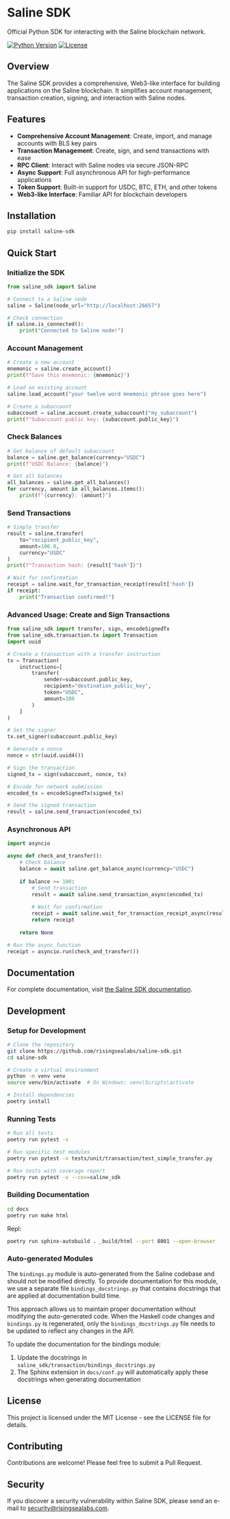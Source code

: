 # Saline SDK

Official Python SDK for interacting with the Saline blockchain network.

[![Python Version](https://img.shields.io/badge/python-3.12-blue.svg)](https://www.python.org/downloads/release/python-3120/)
[![License](https://img.shields.io/badge/license-MIT-green.svg)](LICENSE)

## Overview

The Saline SDK provides a comprehensive, Web3-like interface for building applications on the Saline blockchain. It simplifies account management, transaction creation, signing, and interaction with Saline nodes.

## Features

- **Comprehensive Account Management**: Create, import, and manage accounts with BLS key pairs
- **Transaction Management**: Create, sign, and send transactions with ease
- **RPC Client**: Interact with Saline nodes via secure JSON-RPC
- **Async Support**: Full asynchronous API for high-performance applications
- **Token Support**: Built-in support for USDC, BTC, ETH, and other tokens
- **Web3-like Interface**: Familiar API for blockchain developers

## Installation

```bash
pip install saline-sdk
```

## Quick Start

### Initialize the SDK

```python
from saline_sdk import Saline

# Connect to a Saline node
saline = Saline(node_url="http://localhost:26657")

# Check connection
if saline.is_connected():
    print("Connected to Saline node!")
```

### Account Management

```python
# Create a new account
mnemonic = saline.create_account()
print(f"Save this mnemonic: {mnemonic}")

# Load an existing account
saline.load_account("your twelve word mnemonic phrase goes here")

# Create a subaccount
subaccount = saline.account.create_subaccount("my_subaccount")
print(f"Subaccount public key: {subaccount.public_key}")
```

### Check Balances

```python
# Get balance of default subaccount
balance = saline.get_balance(currency="USDC")
print(f"USDC Balance: {balance}")

# Get all balances
all_balances = saline.get_all_balances()
for currency, amount in all_balances.items():
    print(f"{currency}: {amount}")
```

### Send Transactions

```python
# Simple transfer
result = saline.transfer(
    to="recipient_public_key",
    amount=100.0,
    currency="USDC"
)
print(f"Transaction hash: {result['hash']}")

# Wait for confirmation
receipt = saline.wait_for_transaction_receipt(result['hash'])
if receipt:
    print("Transaction confirmed!")
```

### Advanced Usage: Create and Sign Transactions

```python
from saline_sdk import transfer, sign, encodeSignedTx
from saline_sdk.transaction.tx import Transaction
import uuid

# Create a transaction with a transfer instruction
tx = Transaction(
    instructions=[
        transfer(
            sender=subaccount.public_key,
            recipient="destination_public_key",
            token="USDC",
            amount=100
        )
    ]
)

# Set the signer
tx.set_signer(subaccount.public_key)

# Generate a nonce
nonce = str(uuid.uuid4())

# Sign the transaction
signed_tx = sign(subaccount, nonce, tx)

# Encode for network submission
encoded_tx = encodeSignedTx(signed_tx)

# Send the signed transaction
result = saline.send_transaction(encoded_tx)
```

### Asynchronous API

```python
import asyncio

async def check_and_transfer():
    # Check balance
    balance = await saline.get_balance_async(currency="USDC")
    
    if balance >= 100:
        # Send transaction
        result = await saline.send_transaction_async(encoded_tx)
        
        # Wait for confirmation
        receipt = await saline.wait_for_transaction_receipt_async(result['hash'])
        return receipt
    
    return None

# Run the async function
receipt = asyncio.run(check_and_transfer())
```

## Documentation

For complete documentation, visit [the Saline SDK documentation](x).

## Development

### Setup for Development

```bash
# Clone the repository
git clone https://github.com/risingsealabs/saline-sdk.git
cd saline-sdk

# Create a virtual environment
python -m venv venv
source venv/bin/activate  # On Windows: venv\Scripts\activate

# Install dependencies
poetry install
```

### Running Tests

```bash
# Run all tests
poetry run pytest -v

# Run specific test modules
poetry run pytest -v tests/unit/transaction/test_simple_transfer.py

# Run tests with coverage report
poetry run pytest -v --cov=saline_sdk
```

### Building Documentation
```bash
cd docs
poetry run make html
```
Repl:
```bash
poetry run sphinx-autobuild . _build/html --port 8001 --open-browser 
```


### Auto-generated Modules

The `bindings.py` module is auto-generated from the Saline codebase and should not be modified directly. To provide documentation for this module, we use a separate file `bindings_docstrings.py` that contains docstrings that are applied at documentation build time.

This approach allows us to maintain proper documentation without modifying the auto-generated code. When the Haskell code changes and `bindings.py` is regenerated, only the `bindings_docstrings.py` file needs to be updated to reflect any changes in the API.

To update the documentation for the bindings module:

1. Update the docstrings in `saline_sdk/transaction/bindings_docstrings.py`
2. The Sphinx extension in `docs/conf.py` will automatically apply these docstrings when generating documentation

## License

This project is licensed under the MIT License - see the LICENSE file for details.

## Contributing

Contributions are welcome! Please feel free to submit a Pull Request.

## Security

If you discover a security vulnerability within Saline SDK, please send an e-mail to security@risingsealabs.com.
